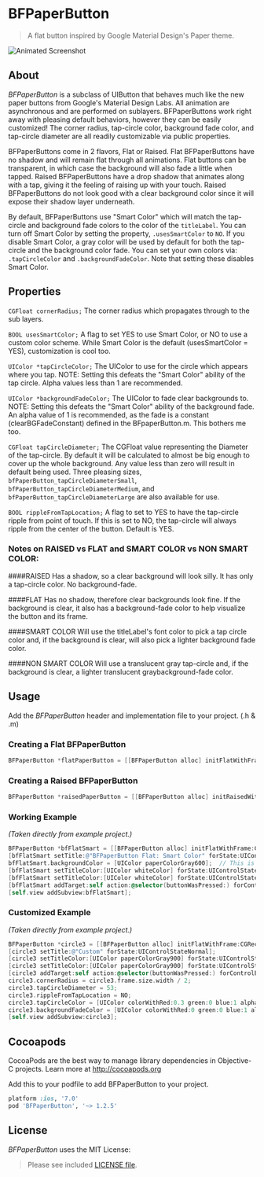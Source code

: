BFPaperButton
=============

> A flat button inspired by Google Material Design's Paper theme.

![Animated Screenshot](https://raw.githubusercontent.com/bfeher/BFPaperButton/master/BFPaperButtonDemoGif2.gif "Animated Screenshot")


About
---------
_BFPaperButton_ is a subclass of UIButton that behaves much like the new paper buttons from Google's Material Design Labs.
All animation are asynchronous and are performed on sublayers.
BFPaperButtons work right away with pleasing default behaviors, however they can be easily customized! The corner radius, tap-circle color, background fade color, and tap-circle diameter are all readily customizable via public properties.

BFPaperButtons come in 2 flavors, Flat or Raised. 
Flat BFPaperButtons have no shadow and will remain flat through all animations. Flat buttons can be transparent, in which case the background will also fade a little when tapped.
Raised BFPaperButtons have a drop shadow that animates along with a tap, giving it the feeling of raising up with your touch. Raised BFPaperButtons do not look good with a clear background color since it will expose their shadow layer underneath.

By default, BFPaperButtons use "Smart Color" which will match the tap-circle and background fade colors to the color of the `titleLabel`.
You can turn off Smart Color by setting the property, `.usesSmartColor` to `NO`. If you disable Smart Color, a gray color will be used by default for both the tap-circle and the background color fade.
You can set your own colors via: `.tapCircleColor` and `.backgroundFadeColor`. Note that setting these disables Smart Color.

## Properties
`CGFloat cornerRadius;` 
The corner radius which propagates through to the sub layers.

`BOOL usesSmartColor;` 
A flag to set YES to use Smart Color, or NO to use a custom color scheme. While Smart Color is the default (usesSmartColor = YES), customization is cool too.

`UIColor *tapCircleColor;` 
The UIColor to use for the circle which appears where you tap. NOTE: Setting this defeats the "Smart Color" ability of the tap circle. Alpha values less than 1 are recommended.

`UIColor *backgroundFadeColor;` 
The UIColor to fade clear backgrounds to. NOTE: Setting this defeats the "Smart Color" ability of the background fade. An alpha value of 1 is recommended, as the fade is a constant (clearBGFadeConstant) defined in the BFpaperButton.m. This bothers me too.

`CGFloat tapCircleDiameter;` 
The CGFloat value representing the Diameter of the tap-circle. By default it will be calculated to almost be big enough to cover up the whole background. Any value less than zero will result in default being used. Three pleasing sizes, `bfPaperButton_tapCircleDiameterSmall`, `bfPaperButton_tapCircleDiameterMedium`, and `bfPaperButton_tapCircleDiameterLarge` are also available for use.

`BOOL rippleFromTapLocation;`
A flag to set to YES to have the tap-circle ripple from point of touch. If this is set to NO, the tap-circle will always ripple from the center of the button. Default is YES.

### Notes on RAISED vs FLAT and SMART COLOR vs NON SMART COLOR:
####RAISED
Has a shadow, so a clear background will look silly. It has only a tap-circle color. No background-fade.
 
####FLAT
Has no shadow, therefore clear backgrounds look fine. If the background is clear, it also has a background-fade color to help visualize the button and its frame.

####SMART COLOR
Will use the titleLabel's font color to pick a tap circle color and, if the background is clear, will also pick a lighter background fade color.
 
####NON SMART COLOR
Will use a translucent gray tap-circle and, if the background is clear, a lighter translucent graybackground-fade color.


Usage
---------
Add the _BFPaperButton_ header and implementation file to your project. (.h & .m)

### Creating a Flat BFPaperButton
```objective-c
BFPaperButton *flatPaperButton = [[BFPaperButton alloc] initFlatWithFrame:rect];
```

### Creating a Raised BFPaperButton
```objective-c
BFPaperButton *raisedPaperButton = [[BFPaperButton alloc] initRaisedWithFrame:rect];
```

### Working Example
*(Taken directly from example project.)*
```objective-c
BFPaperButton *bfFlatSmart = [[BFPaperButton alloc] initFlatWithFrame:CGRectMake(20, 20, 280, 43)];
[bfFlatSmart setTitle:@"BFPaperButton Flat: Smart Color" forState:UIControlStateNormal];
bfFlatSmart.backgroundColor = [UIColor paperColorGray600];	// This is from the included cocoapod "UIColor+BFPaperColors".
[bfFlatSmart setTitleColor:[UIColor whiteColor] forState:UIControlStateNormal];
[bfFlatSmart setTitleColor:[UIColor whiteColor] forState:UIControlStateHighlighted];
[bfFlatSmart addTarget:self action:@selector(buttonWasPressed:) forControlEvents:UIControlEventTouchUpInside];
[self.view addSubview:bfFlatSmart];
```

### Customized Example
*(Taken directly from example project.)*
```objective-c
BFPaperButton *circle3 = [[BFPaperButton alloc] initFlatWithFrame:CGRectMake(212, 468, 86, 86)];
[circle3 setTitle:@"Custom" forState:UIControlStateNormal];
[circle3 setTitleColor:[UIColor paperColorGray900] forState:UIControlStateNormal];
[circle3 setTitleColor:[UIColor paperColorGray900] forState:UIControlStateHighlighted];
[circle3 addTarget:self action:@selector(buttonWasPressed:) forControlEvents:UIControlEventTouchUpInside];
circle3.cornerRadius = circle3.frame.size.width / 2;
circle3.tapCircleDiameter = 53;
circle3.rippleFromTapLocation = NO;
circle3.tapCircleColor = [UIColor colorWithRed:0.3 green:0 blue:1 alpha:0.6];  // Setting this color overrides "Smart Color".
circle3.backgroundFadeColor = [UIColor colorWithRed:0 green:0 blue:1 alpha:1]; // Setting this color overrides "Smart Color".
[self.view addSubview:circle3];
```

Cocoapods
-------

CocoaPods are the best way to manage library dependencies in Objective-C projects.
Learn more at http://cocoapods.org

Add this to your podfile to add BFPaperButton to your project.
```ruby
platform :ios, '7.0'
pod 'BFPaperButton', '~> 1.2.5'
```


License
--------
_BFPaperButton_ uses the MIT License:

> Please see included [LICENSE file](https://raw.githubusercontent.com/bfeher/BFPaperButton/master/LICENSE.md).
